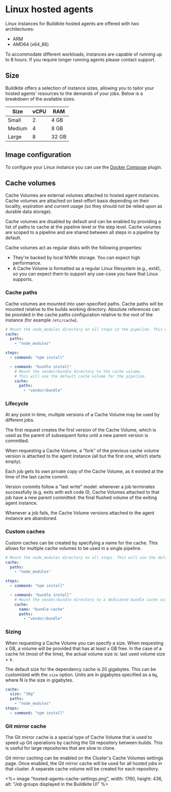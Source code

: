 # Linux hosted agents

Linux instances for Buildkite hosted agents are offered with two architectures:

- ARM
- AMD64 (x64_86)

To accommodate different workloads, instances are capable of running up to 8 hours. If you require longer running agents please contact support.

## Size

Buildkite offers a selection of instance sizes, allowing you to tailor your hosted agents' resources to the demands of your jobs. Below is a breakdown of the available sizes.

<table>
    <thead>
        <tr><th>Size</th><th>vCPU</th><th>RAM</th></tr>
    </thead>
    <tbody>
        <tr><td>Small</td><td>2</td><td>4 GB</td></tr>
        <tr><td>Medium</td><td>4</td><td>8 GB</td></tr>
        <tr><td>Large</td><td>8</td><td>32 GB</td></tr>
    </tbody>
</table>

## Image configuration

To configure your Linux instance you can use the [Docker Compose](https://github.com/buildkite-plugins/docker-compose-buildkite-plugin) plugin.

## Cache volumes

Cache Volumes are external volumes attached to hosted agent instances. Cache volumes are attached on best-effort basis depending on their locality, expiration and current usage (so they should not be relied upon as durable data storage).

Cache volumes are disabled by default and can be enabled by providing a list of paths to cache at the pipeline level or the step level. Cache volumes are scoped to a pipeline and are shared between all steps in a pipeline by default.

Cache volumes act as regular disks with the following properties:

- They're backed by local NVMe storage. You can expect high performance.
- A Cache Volume is formatted as a regular Linux filesystem (e.g., ext4), so you can expect them to support any use-case you have that Linux supports.

### Cache paths

Cache volumes are mounted into user-specified paths. Cache paths will be mounted relative to the builds working directory. Absolute references can be provided in the cache paths configuration relative to the root of the instance (for example `/etc/cache`).

```yaml
# Mount the node_modules directory on all steps in the pipeline. This will use the default cache volume for the pipeline.
cache:
  paths:
    - "node_modules"

steps:
  - command: "npm install"

  - command: "bundle install"
    # Mount the vendor/bundle directory to the cache volume.
    # This will use the default cache volume for the pipeline.
    cache:
      paths:
        - "vendor/bundle"
```

### Lifecycle

At any point in time, multiple versions of a Cache Volume may be used by different jobs.

The first request creates the first version of the Cache Volume, which is used as the parent of subsequent forks until a new parent version is committed.

When requesting a Cache Volume, a "fork" of the previous cache volume version is attached to the agent instance (all but the first one, which starts empty).

Each job gets its own private copy of the Cache Volume, as it existed at the time of the last cache commit.

Version commits follow a "last write" model: whenever a job terminates successfully (e.g. exits with exit code 0), Cache Volumes attached to that job have a new parent committed: the final flushed volume of the exiting agent instance.

Whenever a job fails, the Cache Volume versions attached to the agent instance are abandoned.

### Custom caches

Custom caches can be created by specifying a name for the cache. This allows for multiple cache volumes to be used in a single pipeline.

```yaml
# Mount the node_modules directory on all steps. This will use the default cache volume for the pipeline.
cache:
  paths:
    - "node_modules"

steps:
  - command: "npm install"

  - command: "bundle install"
    # Mount the vendor/bundle directory to a dedicated bundle cache volume. One bundle cache volume will be created for the pipeline.
    cache:
      name: "bundle-cache"
      paths:
        - "vendor/bundle"
```

### Sizing

When requesting a Cache Volume you can specify a size. When requesting x GB, a volume will be provided that has at least x GB free. In the case of a cache hit (most of the time), the actual volume size is: last used volume size + x.

The default size for the dependency cache is 20 gigabytes. This can be customized with the `size` option. Units are in gigabytes specified as a `Ng`, where N is the size in gigabytes.

```yaml
cache:
  size: "30g"
  paths:
    - "node_modules"
steps:
  - command: "npm install"
```

### Git mirror cache

The Git mirror cache is a special type of Cache Volume that is used to speed up Git operations by caching the Git repository between builds. This is useful for large repositories that are slow to clone.

Git mirror caching can be enabled on the Cluster's Cache Volumes settings page. Once enabled, the Git mirror cache will be used for all hosted jobs in that cluster. A separate cache volume will be created for each repository.

<%= image "hosted-agents-cache-settings.png", width: 1760, height: 436, alt: "Job groups displayed in the Buildkite UI" %>
